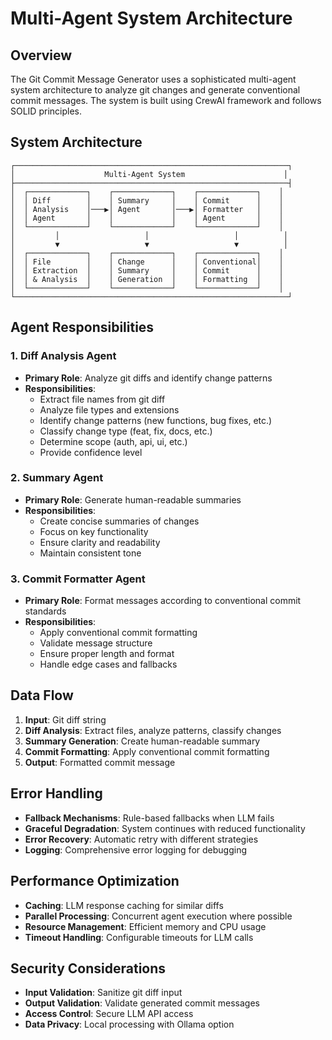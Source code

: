 # Multi-Agent System Architecture

## Overview

The Git Commit Message Generator uses a sophisticated multi-agent system architecture to analyze git changes and generate conventional commit messages. The system is built using CrewAI framework and follows SOLID principles.

## System Architecture

```
┌─────────────────────────────────────────────────────────────┐
│                    Multi-Agent System                      │
├─────────────────────────────────────────────────────────────┤
│  ┌─────────────┐    ┌─────────────┐    ┌─────────────┐    │
│  │ Diff        │    │ Summary     │    │ Commit      │    │
│  │ Analysis    │───▶│ Agent       │───▶│ Formatter   │    │
│  │ Agent       │    │             │    │ Agent       │    │
│  └─────────────┘    └─────────────┘    └─────────────┘    │
│         │                   │                   │          │
│         ▼                   ▼                   ▼          │
│  ┌─────────────┐    ┌─────────────┐    ┌─────────────┐    │
│  │ File        │    │ Change      │    │ Conventional│    │
│  │ Extraction  │    │ Summary     │    │ Commit      │    │
│  │ & Analysis  │    │ Generation  │    │ Formatting  │    │
│  └─────────────┘    └─────────────┘    └─────────────┘    │
└─────────────────────────────────────────────────────────────┘
```

## Agent Responsibilities

### 1. Diff Analysis Agent
- **Primary Role**: Analyze git diffs and identify change patterns
- **Responsibilities**:
  - Extract file names from git diff
  - Analyze file types and extensions
  - Identify change patterns (new functions, bug fixes, etc.)
  - Classify change type (feat, fix, docs, etc.)
  - Determine scope (auth, api, ui, etc.)
  - Provide confidence level

### 2. Summary Agent
- **Primary Role**: Generate human-readable summaries
- **Responsibilities**:
  - Create concise summaries of changes
  - Focus on key functionality
  - Ensure clarity and readability
  - Maintain consistent tone

### 3. Commit Formatter Agent
- **Primary Role**: Format messages according to conventional commit standards
- **Responsibilities**:
  - Apply conventional commit formatting
  - Validate message structure
  - Ensure proper length and format
  - Handle edge cases and fallbacks

## Data Flow

1. **Input**: Git diff string
2. **Diff Analysis**: Extract files, analyze patterns, classify changes
3. **Summary Generation**: Create human-readable summary
4. **Commit Formatting**: Apply conventional commit formatting
5. **Output**: Formatted commit message

## Error Handling

- **Fallback Mechanisms**: Rule-based fallbacks when LLM fails
- **Graceful Degradation**: System continues with reduced functionality
- **Error Recovery**: Automatic retry with different strategies
- **Logging**: Comprehensive error logging for debugging

## Performance Optimization

- **Caching**: LLM response caching for similar diffs
- **Parallel Processing**: Concurrent agent execution where possible
- **Resource Management**: Efficient memory and CPU usage
- **Timeout Handling**: Configurable timeouts for LLM calls

## Security Considerations

- **Input Validation**: Sanitize git diff input
- **Output Validation**: Validate generated commit messages
- **Access Control**: Secure LLM API access
- **Data Privacy**: Local processing with Ollama option
